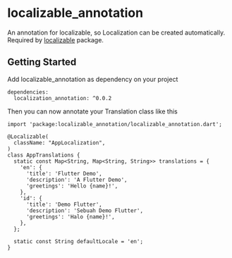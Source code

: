 # localizable_annotation

An annotation for localizable, so Localization can be created automatically.
Required by [localizable](https://github.com) package.

## Getting Started

Add localizable_annotation as dependency on your project

```
dependencies:
  localization_annotation: ^0.0.2
```

Then you can now annotate your Translation class like this

```
import 'package:localizable_annotation/localizable_annotation.dart';

@Localizable(
  className: "AppLocalization",
)
class AppTranslations {
  static const Map<String, Map<String, String>> translations = {
    'en': {
      'title': 'Flutter Demo',
      'description': 'A Flutter Demo',
      'greetings': 'Hello {name}!',
    },
    'id': {
      'title': 'Demo Flutter',
      'description': 'Sebuah Demo Flutter',
      'greetings': 'Halo {name}!',
    },
  };

  static const String defaultLocale = 'en';
}
```

